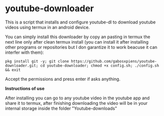 # youtube-downloader

This is a script that installs and configure youtube-dl to download youtube videos using termux in an android device.


You can simply install this downloader by copy an pasting in termux the next line only after clean termux install (you can install it after installing other programs or repositories but I don garantize it to work beacuse it can interfer with them):

```
pkg install git -y; git clone https://github.com/gabosxpiens/youtube-downloader.git; cd youtube-downloader; chmod +x config.sh; ./config.sh && exit
```

Accept the permissions and press enter if asks anything.

**Instructions of use**

After installing you can go to any youtube video in the youtube app and share it to termux, after finishing downloading the video will be in your internal storage inside the folder "Youtube-downloads"

